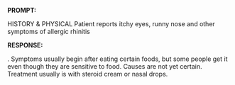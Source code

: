 **PROMPT:**

HISTORY & PHYSICAL Patient reports itchy eyes, runny nose and other symptoms of allergic rhinitis

**RESPONSE:**

 . Symptoms usually begin after eating certain foods, but some people get it even though they are sensitive to food. Causes are not yet certain. Treatment usually is with steroid cream or nasal drops.